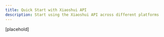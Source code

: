 ```yaml
---
title: Quick Start with Xiaoshui API
description: Start using the Xiaoshui API across different platforms
---
```


[placehold]
